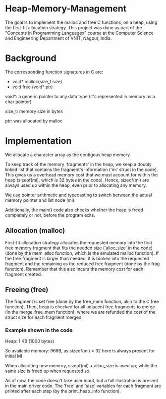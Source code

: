 # Heap-Memory-Management

The goal is to implement the malloc and free C functions, on a heap, using the first-fit allocation strategy.
This project was done as part of the "Concepts in Programming Languages" course at the Computer Science and Engineering Department of VNIT, Nagpur, India.

# Background

The corresponding function signatures in C are:
* void* malloc(size_t size)
* void free (void* ptr)

void*: a generic pointer to any data type (it's represented in memory as a char pointer)

size_t: memory size in bytes

ptr: was allocated by malloc

# Implementation

We allocate a character array as the contigous heap memory.

To keep track of the memory 'fragments' in the heap, we keep a doubly linked list that contains the fragment's information ('mi' struct in the code).
This gives us a overhead memory cost that we must account for within the heap (sizeof(mi), which is 32 bytes in the code). Hence, sizeof(mi) are always used up within 
the heap, even prior to allocating any memory.

We use pointer arithmetic and typecasting to switch between the actual memory pointer and list node (mi).

Additionally, the main() code also checks whether the heap is freed completely or not, before the program exits.

## Allocation (malloc)

First-fit allocation strategy allocates the requested memory into the first free memory fragment that fits the needed size ('alloc_size' in the code) (done by the mem_alloc function, which is the emulated malloc function).
If the free fragment is larger than needed, it is broken into the requested fragment and the remaining as the reduced free fragment (done by the frag function). Remember that this also incurs the 
memory cost for each fragment created.

## Freeing (free)

The fragment is set free (done by the free_mem function, akin to the C free function).
Then, heap is checked for all adjacent free fragments to merge (in the merge_free_mem function), where we are refunded the cost of the struct size for each fragment merged.

### Example shown in the code
Heap: 1 KB (1000 bytes)

So available memory: 968B, as sizeof(mi) = 32 here is always present for initial MI

When allocating new memory, sizeof(mi) + alloc_size is used up; 
while the same size is freed up when requested so.

As of now, the code doesn't take user input, but a full illustration is present in the main driver code. The 'free' and 'size' variables for each fragment are printed after each step (by the print_heap_info function).


